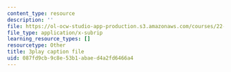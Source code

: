 ```yaml
---
content_type: resource
description: ''
file: https://ol-ocw-studio-app-production.s3.amazonaws.com/courses/22-01-introduction-to-nuclear-engineering-and-ionizing-radiation-fall-2016/087fd9cb9c8e53b1abaed4a2fd6466a4_b2VMwG1MTHg.vtt
file_type: application/x-subrip
learning_resource_types: []
resourcetype: Other
title: 3play caption file
uid: 087fd9cb-9c8e-53b1-abae-d4a2fd6466a4
---
```

